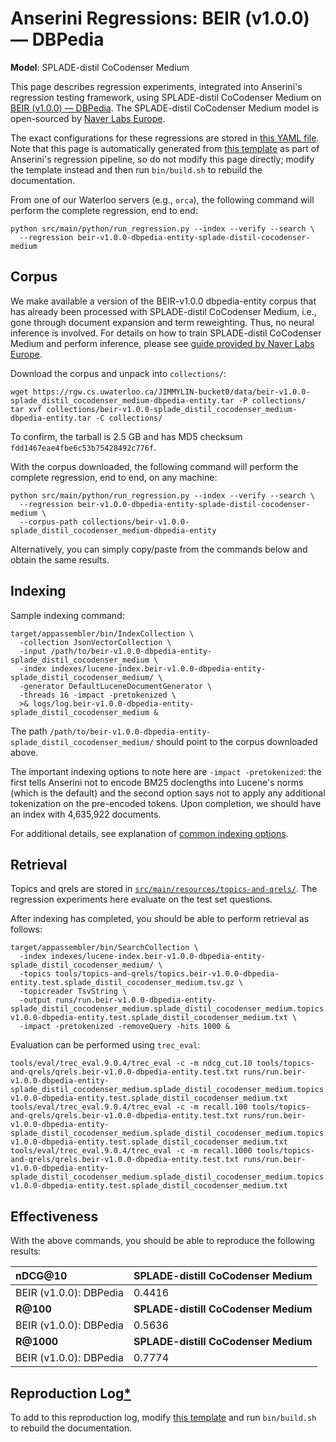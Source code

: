 # Anserini Regressions: BEIR (v1.0.0) &mdash; DBPedia

**Model**: SPLADE-distil CoCodenser Medium

This page describes regression experiments, integrated into Anserini's regression testing framework, using SPLADE-distil CoCodenser Medium on [BEIR (v1.0.0) &mdash; DBPedia](http://beir.ai/).
The SPLADE-distil CoCodenser Medium model is open-sourced by [Naver Labs Europe](https://europe.naverlabs.com/research/machine-learning-and-optimization/splade-models).

The exact configurations for these regressions are stored in [this YAML file](../src/main/resources/regression/beir-v1.0.0-dbpedia-entity-splade-distil-cocodenser-medium.yaml).
Note that this page is automatically generated from [this template](../src/main/resources/docgen/templates/beir-v1.0.0-dbpedia-entity-splade-distil-cocodenser-medium.template) as part of Anserini's regression pipeline, so do not modify this page directly; modify the template instead and then run `bin/build.sh` to rebuild the documentation.

From one of our Waterloo servers (e.g., `orca`), the following command will perform the complete regression, end to end:

```
python src/main/python/run_regression.py --index --verify --search \
  --regression beir-v1.0.0-dbpedia-entity-splade-distil-cocodenser-medium
```

## Corpus

We make available a version of the BEIR-v1.0.0 dbpedia-entity corpus that has already been processed with SPLADE-distil CoCodenser Medium, i.e., gone through document expansion and term reweighting.
Thus, no neural inference is involved.
For details on how to train SPLADE-distil CoCodenser Medium and perform inference, please see [guide provided by Naver Labs Europe](https://github.com/naver/splade/tree/main/anserini_evaluation).

Download the corpus and unpack into `collections/`:

```
wget https://rgw.cs.uwaterloo.ca/JIMMYLIN-bucket0/data/beir-v1.0.0-splade_distil_cocodenser_medium-dbpedia-entity.tar -P collections/
tar xvf collections/beir-v1.0.0-splade_distil_cocodenser_medium-dbpedia-entity.tar -C collections/
```

To confirm, the tarball is 2.5 GB and has MD5 checksum `fdd1467eae4fbe6c53b75428492c776f`.

With the corpus downloaded, the following command will perform the complete regression, end to end, on any machine:

```
python src/main/python/run_regression.py --index --verify --search \
  --regression beir-v1.0.0-dbpedia-entity-splade-distil-cocodenser-medium \
  --corpus-path collections/beir-v1.0.0-splade_distil_cocodenser_medium-dbpedia-entity
```

Alternatively, you can simply copy/paste from the commands below and obtain the same results.

## Indexing

Sample indexing command:

```
target/appassembler/bin/IndexCollection \
  -collection JsonVectorCollection \
  -input /path/to/beir-v1.0.0-dbpedia-entity-splade_distil_cocodenser_medium \
  -index indexes/lucene-index.beir-v1.0.0-dbpedia-entity-splade_distil_cocodenser_medium/ \
  -generator DefaultLuceneDocumentGenerator \
  -threads 16 -impact -pretokenized \
  >& logs/log.beir-v1.0.0-dbpedia-entity-splade_distil_cocodenser_medium &
```

The path `/path/to/beir-v1.0.0-dbpedia-entity-splade_distil_cocodenser_medium/` should point to the corpus downloaded above.

The important indexing options to note here are `-impact -pretokenized`: the first tells Anserini not to encode BM25 doclengths into Lucene's norms (which is the default) and the second option says not to apply any additional tokenization on the pre-encoded tokens.
Upon completion, we should have an index with 4,635,922 documents.

For additional details, see explanation of [common indexing options](common-indexing-options.md).

## Retrieval

Topics and qrels are stored in [`src/main/resources/topics-and-qrels/`](../src/main/resources/topics-and-qrels/).
The regression experiments here evaluate on the test set questions.

After indexing has completed, you should be able to perform retrieval as follows:

```
target/appassembler/bin/SearchCollection \
  -index indexes/lucene-index.beir-v1.0.0-dbpedia-entity-splade_distil_cocodenser_medium/ \
  -topics tools/topics-and-qrels/topics.beir-v1.0.0-dbpedia-entity.test.splade_distil_cocodenser_medium.tsv.gz \
  -topicreader TsvString \
  -output runs/run.beir-v1.0.0-dbpedia-entity-splade_distil_cocodenser_medium.splade_distil_cocodenser_medium.topics.beir-v1.0.0-dbpedia-entity.test.splade_distil_cocodenser_medium.txt \
  -impact -pretokenized -removeQuery -hits 1000 &
```

Evaluation can be performed using `trec_eval`:

```
tools/eval/trec_eval.9.0.4/trec_eval -c -m ndcg_cut.10 tools/topics-and-qrels/qrels.beir-v1.0.0-dbpedia-entity.test.txt runs/run.beir-v1.0.0-dbpedia-entity-splade_distil_cocodenser_medium.splade_distil_cocodenser_medium.topics.beir-v1.0.0-dbpedia-entity.test.splade_distil_cocodenser_medium.txt
tools/eval/trec_eval.9.0.4/trec_eval -c -m recall.100 tools/topics-and-qrels/qrels.beir-v1.0.0-dbpedia-entity.test.txt runs/run.beir-v1.0.0-dbpedia-entity-splade_distil_cocodenser_medium.splade_distil_cocodenser_medium.topics.beir-v1.0.0-dbpedia-entity.test.splade_distil_cocodenser_medium.txt
tools/eval/trec_eval.9.0.4/trec_eval -c -m recall.1000 tools/topics-and-qrels/qrels.beir-v1.0.0-dbpedia-entity.test.txt runs/run.beir-v1.0.0-dbpedia-entity-splade_distil_cocodenser_medium.splade_distil_cocodenser_medium.topics.beir-v1.0.0-dbpedia-entity.test.splade_distil_cocodenser_medium.txt
```

## Effectiveness

With the above commands, you should be able to reproduce the following results:

| **nDCG@10**                                                                                                  | **SPLADE-distill CoCodenser Medium**|
|:-------------------------------------------------------------------------------------------------------------|-----------|
| BEIR (v1.0.0): DBPedia                                                                                       | 0.4416    |
| **R@100**                                                                                                    | **SPLADE-distill CoCodenser Medium**|
| BEIR (v1.0.0): DBPedia                                                                                       | 0.5636    |
| **R@1000**                                                                                                   | **SPLADE-distill CoCodenser Medium**|
| BEIR (v1.0.0): DBPedia                                                                                       | 0.7774    |


## Reproduction Log[*](reproducibility.md)

To add to this reproduction log, modify [this template](../src/main/resources/docgen/templates/beir-v1.0.0-dbpedia-entity-splade-distil-cocodenser-medium.template) and run `bin/build.sh` to rebuild the documentation.
